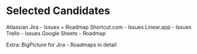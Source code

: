 # Selected Candidates

Atlassian Jira - Issues + Roadmap
Shortcut.com - Issues
Linear.app - Issues
Trello - Issues
Google Sheets - Roadmap

Extra:
BigPicture for Jira - Roadmaps in detail
